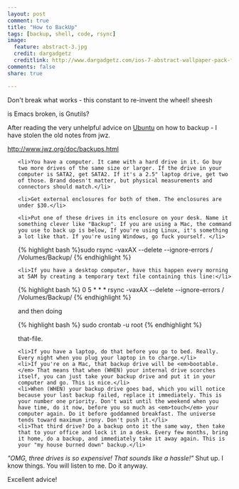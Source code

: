 ```yaml
---
layout: post
comment: true
title: "How to BackUp"
tags: [backup, shell, code, rsync]
image:
  feature: abstract-3.jpg
  credit: dargadgetz
  creditlink: http://www.dargadgetz.com/ios-7-abstract-wallpaper-pack-for-iphone-5-and-ipod-touch-retina/
comments: false
share: true

---
```

Don't break what works - this constant to re-invent the wheel! sheesh

is Emacs broken, is Gnutils?

After reading the very unhelpful advice on <a title="Ubuntu backup" href="https://help.ubuntu.com/community/BackupYourSystem">Ubuntu</a> on how to backup - I have stolen the old notes from jwz.

http://www.jwz.org/doc/backups.html
<ul>

	<li>You have a computer. It came with a hard drive in it. Go buy two more drives of the same size or larger. If the drive in your computer is SATA2, get SATA2. If it's a 2.5" laptop drive, get two of those. Brand doesn't matter, but physical measurements and connectors should match.</li>
	
	<li>Get external enclosures for both of them. The enclosures are under $30.</li>
	
	<li>Put one of these drives in its enclosure on your desk. Name it something clever like "Backup". If you are using a Mac, the command you use to back up is below, If you're using Linux, it's something a lot like that. If you're using Windows, go fuck yourself. </li>

{% highlight bash %}sudo rsync -vaxAX --delete --ignore-errors / /Volumes/Backup/
{% endhighlight %}



	<li>If you have a desktop computer, have this happen every morning at 5AM by creating a temporary text file containing this line:</li>
	
{% highlight bash %}
0 5 * * * rsync -vaxAX --delete --ignore-errors / /Volumes/Backup/
{% endhighlight %}

and then doing 

{% highlight bash %}
sudo crontab -u root 
{% endhighlight %}

that-file.

    <li>If you have a laptop, do that before you go to bed. Really. Every night when you plug your laptop in to charge.</li>
	<li>If you're on a Mac, that backup drive will be <em>bootable.</em> That means that when (WHEN) your internal drive scorches itself, you can just take your backup drive and put it in your computer and go. This is nice.</li>
	<li>When (WHEN) your backup drive goes bad, which you will notice because your last backup failed, replace it immediately. This is your number one priority. Don't wait until the weekend when you have time, do it now, before you so much as <em>touch</em> your computer again. Do it before goddamned breakfast. The universe tends toward maximum irony. Don't push it.</li>
	<li>That third drive? Do a backup onto it the same way, then take that to your office and lock it in a desk. Every few months, bring it home, do a backup, and immediately take it away again. This is your "my house burned down" backup.</li>
</ul>
<em>"OMG, three drives is so expensive! That sounds like a hassle!"</em> Shut up. I know things. You will listen to me. Do it anyway.

Excellent advice!
